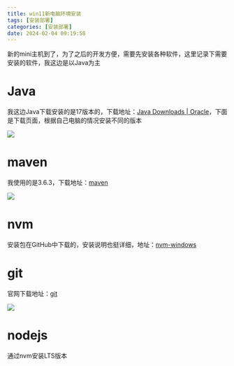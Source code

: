 ```yaml
---
title: win11新电脑环境安装
tags: [安装部署]
categories: [安装部署]
date: 2024-02-04 09:19:58
---
```


新的mini主机到了，为了之后的开发方便，需要先安装各种软件，这里记录下需要安装的软件，我这边是以Java为主

# Java

我这边Java下载安装的是17版本的，下载地址：[Java Downloads | Oracle](https://www.oracle.com/java/technologies/downloads/#jdk17-windows)，下面是下载页面，根据自己电脑的情况安装不同的版本

![](https://img.huangge1199.cn/blog/win11xin-dian-nao-huan-jing-an-zhuang/2024-02-04-09-41-42-image.png)

# maven

我使用的是3.6.3，下载地址：[maven](https://archive.apache.org/dist/maven/maven-3/3.6.3/binaries/)

![](https://img.huangge1199.cn/blog/win11xin-dian-nao-huan-jing-an-zhuang/2024-02-04-10-27-27-image.png)

# nvm

安装包在GitHub中下载的，安装说明也挺详细，地址：[nvm-windows](https://github.com/coreybutler/nvm-windows)

# git

官网下载地址：[git](https://git-scm.com/download)

![](https://img.huangge1199.cn/blog/win11xin-dian-nao-huan-jing-an-zhuang/2024-02-04-13-54-17-image.png)

# nodejs

通过nvm安装LTS版本
